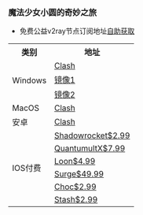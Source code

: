### 魔法少女小圆的奇妙之旅
* 免费公益v2ray节点订阅地址[自助获取](https://www.v2rayfree.eu.org/post/free-v2ray)

<table>
    <tr>
	    <th>类别</th>
	    <th>地址</th>
    </tr >
    <tr>
        <td rowspan="3">Windows</td>    
        <td ><a href="https://github.com/Fndroid/clash_for_windows_pkg/releases">Clash</a></td>  
    </tr>
    <tr>
        <td ><a href="https://github.do/https://github.com/Fndroid/clash_for_windows_pkg/releases/download/0.19.14/Clash.for.Windows.Setup.0.19.14.exe">镜像1</a></td> 
    </tr>
    <tr>
        <td ><a href="https://ghproxy.com/?q=https%3A%2F%2Fgithub.com%2FFndroid%2Fclash_for_windows_pkg%2Freleases%2Fdownload%2F0.19.14%2FClash.for.Windows.Setup.0.19.14.exe">镜像2</a></td>  
    </tr>
    <tr>
        <td>MacOS</td> 
        <td><a href="https://github.com/yichengchen/clashX/releases">Clash</a></td> 
   </tr>
   <tr>
        <td>安卓</td> 
        <td><a href="https://github.com/Kr328/ClashForAndroid/releases">Clash</a></td> 
   </tr>
   <tr>
        <td rowspan="6">IOS付费</td>    
        <td ><a href="https://apps.apple.com/us/app/id932747118">Shadowrocket$2.99</a></td>  
    </tr>
    <tr>  
        <td ><a href="https://apps.apple.com/us/app/id1443988620">QuantumultX$7.99</a></td>  
    </tr>
    <tr>  
        <td ><a href="https://apps.apple.com/us/app/id1373567447">Loon$4.99</a></td>  
    </tr>
    <tr>  
        <td ><a href="https://apps.apple.com/us/app/id1442620678">Surge$49.99</a></td>  
    </tr>
    <tr>  
        <td ><a href="https://apps.apple.com/us/app/id1582542227">Choc$2.99</a></td>  
    </tr>
    <tr>  
        <td ><a href="https://apps.apple.com/app/id1596063349">Stash$2.99</a></td>  
    </tr>
</table>
